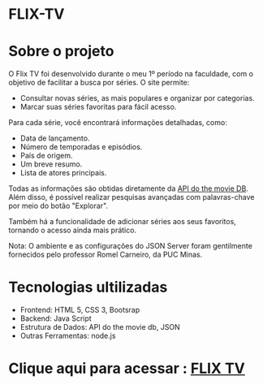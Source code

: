 # FLIX-TV

 # Sobre o projeto
 O Flix TV foi desenvolvido durante o meu 1º período na faculdade, com o objetivo de facilitar a busca por séries. O site permite:
  <ul>
    <li>Consultar novas séries, as mais populares e organizar por categorias.</li>
    <li>Marcar suas séries favoritas para fácil acesso.</li>
  </ul>

Para cada série, você encontrará informações detalhadas, como:

<ul>
  <li>Data de lançamento.</li>
  <li>Número de temporadas e episódios.</li>
  <li>País de origem.</li>
  <li>Um breve resumo.</li>
  <li>Lista de atores principais.</li>
</ul>

Todas as informações são obtidas diretamente da <a href="https://developer.themoviedb.org/docs/getting-started">API do the movie DB</a>. Além disso, é possível realizar pesquisas avançadas com palavras-chave por meio do botão "Explorar".

Também há a funcionalidade de adicionar séries aos seus favoritos, tornando o acesso ainda mais prático.

Nota: O ambiente e as configurações do JSON Server foram gentilmente fornecidos pelo professor Romel Carneiro, da PUC Minas.


# Tecnologias ultilizadas
<ul> 
<li>Frontend: HTML 5, CSS 3, Bootsrap</li>
<li>Backend: Java Script</li>
<li>Estrutura de Dados: API do the movie db, JSON</li>
<li>Outras Ferramentas: node.js</li>
</ul>

# Clique aqui para acessar : <a href="https://geovannacassia.github.io/FLIX-TV/">FLIX TV</a>

